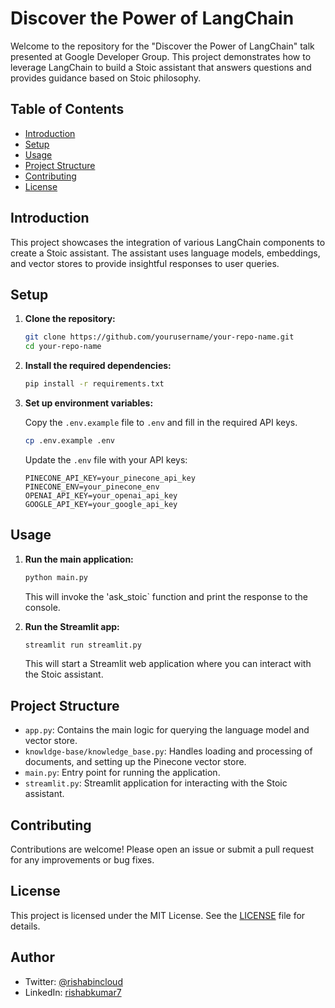 # Discover the Power of LangChain

Welcome to the repository for the "Discover the Power of LangChain" talk presented at Google Developer Group. This project demonstrates how to leverage LangChain to build a Stoic assistant that answers questions and provides guidance based on Stoic philosophy.

## Table of Contents

- [Introduction](#introduction)
- [Setup](#setup)
- [Usage](#usage)
- [Project Structure](#project-structure)
- [Contributing](#contributing)
- [License](#license)

## Introduction

This project showcases the integration of various LangChain components to create a Stoic assistant. The assistant uses language models, embeddings, and vector stores to provide insightful responses to user queries.

## Setup

1. **Clone the repository:**

    ```sh
    git clone https://github.com/yourusername/your-repo-name.git
    cd your-repo-name
    ```

2. **Install the required dependencies:**

    ```sh
    pip install -r requirements.txt
    ```

3. **Set up environment variables:**

    Copy the `.env.example` file to `.env` and fill in the required API keys.

    ```sh
    cp .env.example .env
    ```

    Update the `.env` file with your API keys:

    ```env
    PINECONE_API_KEY=your_pinecone_api_key
    PINECONE_ENV=your_pinecone_env
    OPENAI_API_KEY=your_openai_api_key
    GOOGLE_API_KEY=your_google_api_key
    ```

## Usage

1. **Run the main application:**

    ```sh
    python main.py
    ```

    This will invoke the 'ask_stoic` function and print the response to the console.

2. **Run the Streamlit app:**

    ```sh
    streamlit run streamlit.py
    ```

    This will start a Streamlit web application where you can interact with the Stoic assistant.

## Project Structure

- `app.py`: Contains the main logic for querying the language model and vector store.
- `knowldge-base/knowledge_base.py`: Handles loading and processing of documents, and setting up the Pinecone vector store.
- `main.py`: Entry point for running the application.
- `streamlit.py`: Streamlit application for interacting with the Stoic assistant.

## Contributing

Contributions are welcome! Please open an issue or submit a pull request for any improvements or bug fixes.

## License

This project is licensed under the MIT License. See the [LICENSE]() file for details.

## Author

- Twitter: [@rishabincloud](https://x.com/rishabincloud)
- LinkedIn: [rishabkumar7](https://linkedin.com/in/rishabkumar7)
